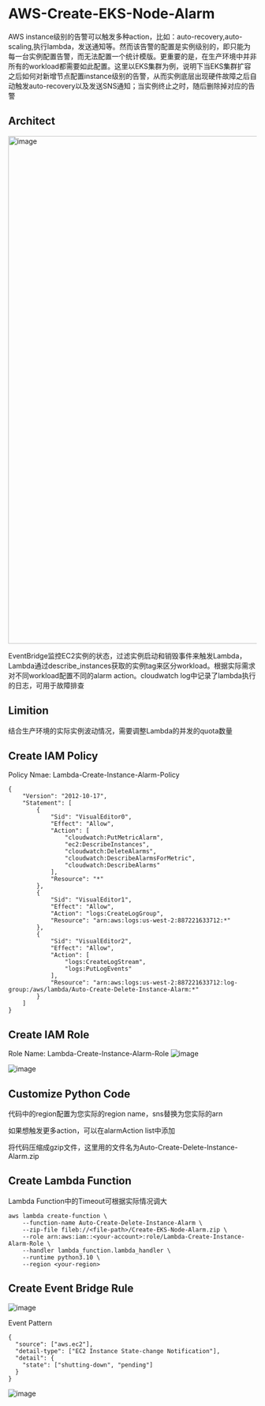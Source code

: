 # AWS-Create-EKS-Node-Alarm
AWS instance级别的告警可以触发多种action，比如：auto-recovery,auto-scaling,执行lambda，发送通知等。然而该告警的配置是实例级别的，即只能为每一台实例配置告警，而无法配置一个统计模版。更重要的是，在生产环境中并非所有的workload都需要如此配置。这里以EKS集群为例，说明下当EKS集群扩容之后如何对新增节点配置instance级别的告警，从而实例底层出现硬件故障之后自动触发auto-recovery以及发送SNS通知；当实例终止之时，随后删除掉对应的告警

## Architect
<img width="1029" alt="image" src="https://github.com/user-attachments/assets/c47dbcd1-f890-4e28-9be6-1e18eb7c3beb">

EventBridge监控EC2实例的状态，过滤实例启动和销毁事件来触发Lambda，Lambda通过describe_instances获取的实例tag来区分workload。根据实际需求对不同workload配置不同的alarm action。cloudwatch log中记录了lambda执行的日志，可用于故障排查

## Limition
结合生产环境的实际实例波动情况，需要调整Lambda的并发的quota数量

## Create IAM Policy 
Policy Nmae: Lambda-Create-Instance-Alarm-Policy
```
{
    "Version": "2012-10-17",
    "Statement": [
        {
            "Sid": "VisualEditor0",
            "Effect": "Allow",
            "Action": [
                "cloudwatch:PutMetricAlarm",
                "ec2:DescribeInstances",
                "cloudwatch:DeleteAlarms",
                "cloudwatch:DescribeAlarmsForMetric",
                "cloudwatch:DescribeAlarms"
            ],
            "Resource": "*"
        },
        {
            "Sid": "VisualEditor1",
            "Effect": "Allow",
            "Action": "logs:CreateLogGroup",
            "Resource": "arn:aws:logs:us-west-2:887221633712:*"
        },
        {
            "Sid": "VisualEditor2",
            "Effect": "Allow",
            "Action": [
                "logs:CreateLogStream",
                "logs:PutLogEvents"
            ],
            "Resource": "arn:aws:logs:us-west-2:887221633712:log-group:/aws/lambda/Auto-Create-Delete-Instance-Alarm:*"
        }
    ]
}
```

## Create IAM Role 
Role Name: Lambda-Create-Instance-Alarm-Role
![image](https://github.com/user-attachments/assets/64b99973-955c-4e36-aaa6-bfd3e3501f7c)

![image](https://github.com/user-attachments/assets/8977d18a-e938-49e7-8038-4ede1e021fa1)


## Customize Python Code
代码中的region配置为您实际的region name，sns替换为您实际的arn

如果想触发更多action，可以在alarmAction list中添加

将代码压缩成gzip文件，这里用的文件名为Auto-Create-Delete-Instance-Alarm.zip

## Create Lambda Function

Lambda Function中的Timeout可根据实际情况调大
```
aws lambda create-function \
    --function-name Auto-Create-Delete-Instance-Alarm \
    --zip-file fileb://<file-path>/Create-EKS-Node-Alarm.zip \
    --role arn:aws:iam::<your-account>:role/Lambda-Create-Instance-Alarm-Role \
    --handler lambda_function.lambda_handler \
    --runtime python3.10 \
    --region <your-region>
```


## Create Event Bridge Rule

![image](https://github.com/user-attachments/assets/662422e0-f6a0-462a-8df8-9b9ebf8d137d)

Event Pattern
```
{
  "source": ["aws.ec2"],
  "detail-type": ["EC2 Instance State-change Notification"],
  "detail": {
    "state": ["shutting-down", "pending"]
  }
}
```

![image](https://github.com/user-attachments/assets/848acebe-5689-4e50-a9e2-b227e7e5014a)


